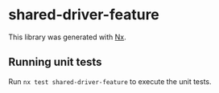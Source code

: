 # shared-driver-feature

This library was generated with [Nx](https://nx.dev).

## Running unit tests

Run `nx test shared-driver-feature` to execute the unit tests.
